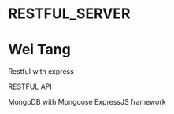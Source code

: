 # RESTFUL_SERVER
# Wei Tang
Restful with express

RESTFUL API

MongoDB with Mongoose
ExpressJS framework
